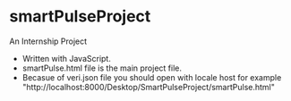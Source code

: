 # smartPulseProject
 An Internship Project
 
 
 - Written with JavaScript.
 - smartPulse.html file is the main project file. 
 - Becasue of veri.json file you should open with locale host for example "http://localhost:8000/Desktop/SmartPulseProject/smartPulse.html" 
